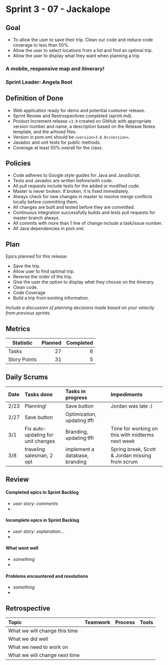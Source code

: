 # Sprint 3 - 07 - Jackalope

## Goal
* To allow the user to save their trip. Clean our code and reduce code coverage to less than 50%. 
* Allow the user to select locations from a list and find an optimal trip. 
* Allow the user to display what they want when planning a trip.

### A mobile, responsive map and itinerary!
### Sprint Leader: Angela Root

## Definition of Done

* Web application ready for demo and potential customer release.
* Sprint Review and Restrospectives completed (sprint.md).
* Product Increment release `v3.0` created on GitHub with appropriate version number and name, a description based on the Release Notes template, and the arhived files.
* Version in pom.xml should be `<version>3.0.0</version>`.
* Javadoc and unit tests for public methods.
* Coverage at least 50% overall for the class.

## Policies

* Code adheres to Google style guides for Java and JavaScript.
* Tests and Javadoc are written before/with code.  
* All pull requests include tests for the added or modified code.
* Master is never broken.  If broken, it is fixed immediately.
* Always check for new changes in master to resolve merge conflicts locally before committing them.
* All changes are built and tested before they are committed.
* Continuous integration successfully builds and tests pull requests for master branch always.
* All commits with more than 1 line of change include a task/issue number.
* All Java dependencies in pom.xml.

## Plan

Epics planned for this release.

* Save the trip.
* Allow user to find optimal trip.
* Reverse the order of the trip.
* Give the user the option to display what they choose on the itinerary.
* Clean code.
* Code Coverage
* Build a trip from existing information.

*Include a discussion of planning decisions made based on your velocity from previous sprints.*

## Metrics

Statistic | Planned | Completed
--- | ---: | ---:
Tasks |  27   | 6
Story Points |  31  | 5

## Daily Scrums

Date | Tasks done  | Tasks in progress | Impediments 
:--- | :--- | :--- | :--- 
2/23 | Planning! | Save button | Jordan was late :(
2/27 | Save button| Optimization, updating tffi| 
3/1  | Fix auto-updating for unit changes | Branding, updating tffi | Time for working on this with midterms next week
3/8  | traveling salesman, 2 opt | implement a database, branding | Spring break, Scott & Jordan missing from scrum
 

## Review

#### Completed epics in Sprint Backlog 
* *user story*:  *comments*
* 

#### Incomplete epics in Sprint Backlog 
* *user story*: *explanation...*
*

#### What went well
* *something*
*

#### Problems encountered and resolutions
* *something*
*

## Retrospective

Topic | Teamwork | Process | Tools
:--- | :--- | :--- | :---
What we will change this time |  |  | 
What we did well |  |  | 
What we need to work on |  |  |
What we will change next time |  |  | 
